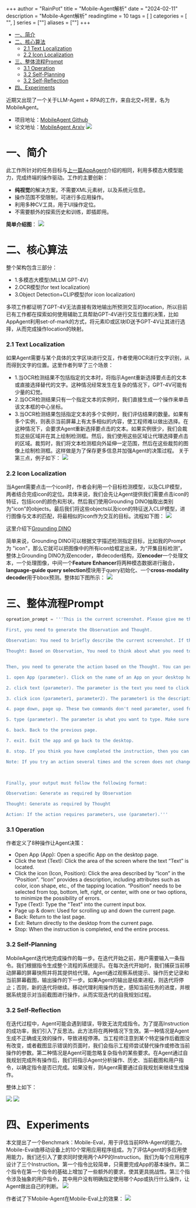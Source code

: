 +++
author = "RainPot"
title = "Mobile-Agent解析"
date = "2024-02-11"
description = "Mobile-Agent解析"
readingtime = 10
tags = [
]
categories = [
"",
]
series = [""]
aliases = [""]
+++

<!-- TOC -->

- [一、简介](#一简介)
- [二、核心算法](#二核心算法)
    - [2.1 Text Localization](#21-text-localization)
    - [2.2 Icon Localization](#22-icon-localization)
- [三、整体流程Prompt](#三整体流程prompt)
    - [3.1 Operation](#31-operation)
    - [3.2 Self-Planning](#32-self-planning)
    - [3.2 Self-Reflection](#32-self-reflection)
- [四、Experiments](#四experiments)

<!-- /TOC -->



近期又出现了一个关于LLM-Agent + RPA的工作，来自北交+阿里，名为MobileAgent。  
- 项目地址：[MobileAgent Github](https://github.com/X-PLUG/MobileAgent)
- 论文地址：[MobileAgent Arxiv](https://arxiv.org/abs/2401.16158)
![](/images/Pasted%20image%2020240211101057.png)
# 一、简介
此工作所针对的任务目标与[上一篇AppAgent](https://rainpot.github.io/blog/appagent%E7%AC%94%E8%AE%B0/)介绍的相同，利用多模态大模型能力，完成终端的操作驱动。工作的主要创新：
- **纯视觉**的解决方案，不需要XML元素树，以及系统元信息。
- 操作范围不受限制，可进行多应用操作。
- 利用多种CV工具，用于UI操作定位。
- 不需要额外的探索历史和训练，即插即用。

**简单介绍图**：
![](/images/Pasted%20image%2020240211102740.png)

# 二、核心算法
整个架构包含三部分：
- 1.多模态大模型(MLLM GPT-4V) 
- 2.OCR模型(for text localization)
- 3.Object Detection+CLIP模型(for icon localization)

多项工作都证明了GPT-4V无法直接有效地输出所预测交互的location，所以目前已有工作都在探索如何使用辅助工具帮助GPT-4V进行交互位置的决策，比如AppAgent利用set-of-mark的方式，将元素ID或区块ID送予GPT-4V让其进行选择，从而完成操作location的映射。
### 2.1 Text Localization
如果Agent需要与某个具体的文字区块进行交互，作者使用OCR进行文字识别，从而得到文字的位置。这里作者列举了三个场景：
- 1.当OCR检测结果不包括指定的文本时，将指示Agent重新选择要点击的文本或直接选择替代的文字。这种情况经常发生在复杂的情况下，GPT-4V可能有少量的幻觉。
- 2.当OCR检测结果只有一个指定文本的实例时，我们直接生成一个操作来单击该文本框的中心坐标。
- 3.当OCR检测结果包括指定文本的多个实例时，我们评估结果的数量。如果有多个实例，则表示当前屏幕上有太多相似的内容，使工程师难以做出选择。在这种情况下，会要求Agent重新选择要点击的文本。如果实例很少，我们会裁剪这些区域并在其上绘制检测框。然后，我们使用这些区域让代理选择要点击的区域。裁剪时，我们将文本检测框向外延伸一定范围，然后在这些裁剪的图像上绘制检测框。这样做是为了保存更多信息并加强Agent的决策过程。
关于第三点，例子如下：
![](/images/Pasted%20image%2020240211111641.png)

### 2.2 Icon Localization
当Agent需要点击一个icon时，作者会利用一个目标检测模型，以及CLIP模型，两者结合完成icon的定位。具体来说，我们会先让Agent提供我们需要点击icon的特征，包括icon的颜色和形状。然后我们使用Grounding DINO抽取出类别为"icon"的objects。最后我们将这些objects以及icon的特征送入CLIP模型，进行图像与文本的匹配，将最相似的icon作为交互的目标。流程如下图：
![](/images/Pasted%20image%2020240211121451.png)


这里介绍下[Grounding DINO](https://github.com/IDEA-Research/GroundingDINO)  

简单来说，Grounding DINO可以根据文字描述检测指定目标，比如我的Prompt为 "icon"，那么它就可以把图像中的所有icon给框定出来，为“开集目标检测”。整体上Grounding DINO为双encoder，单decoder结构，双**encoder**一个处理文本，一个处理图像，中间一个**Feature Enhancer**将两种模态数据进行融合，**language-guide query selection**模块用于query初始化、一个**cross-modality decoder**用于bbox预测。整体如下图所示：
![](/images/Pasted%20image%2020240211121402.png)

# 三、整体流程Prompt
```python
opreation_prompt = '''This is the current screenshot. Please give me the response as requested below.

First, you need to generate the Observation and Thought.

Observation: You need to briefly describe the current screenshot. If there are previous operations, you need to briefly describe the previous operations and the screenshot changes.

Thought: Based on Observation, You need to think about what you need to do next in order to complete the instruction.


Then, you need to generate the action based on the Thought. You can perform the following 8 actions:

1. open App (parameter). Click on the name of an App on your desktop home page. The parameter is the name of App. You can only use this action on the desktop.

2. click text (parameter). The parameter is the text you need to click. If there is text at the click position, use this action in preference.

3. click icon (parameter1, parameter2). The parameter1 is the description of the icon you want to click, please use this template: [color][shape], such as red circle. The parameter2 selected 1 out of 5 from the top, bottom, left, right and center, represents the general location of the icon on the screenshot.

4. page down, page up. These two commands don't need parameter, used for page turning.

5. type (parameter). The parameter is what you want to type. Make sure you have clicked on the input box before typing.

6. back. Back to the previous page.

7. exit. Exit the app and go back to the desktop.

8. stop. If you think you have completed the instruction, then you can stop the whole process.

Note: If you try an action several times and the screen does not change, try using another action.

  

Finally, your output must follow the following format:

Observation: Generate as required by Observation

Thought: Generate as required by Thought

Action: If the action requires parameters, use (parameter).'''
```


### 3.1 Operation
作者定义了8种操作让Agent决策：
- Open App (App): Open a specific App on the desktop page.
- Click the text (Text): Click the area of the screen where the text “Text” is located.
- Click the icon (Icon, Position): Click the area described by “Icon” in the “Position”. “Icon” provides a description, including attributes such as color, icon shape, etc., of the tapping location. “Position” needs to be selected from top, bottom, left, right, or center, with one or two options, to minimize the possibility of errors.
- Type (Text): Type the "Text" into the current input box.
- Page up & down: Used for scrolling up and down the current page.
- Back: Return to the last page.
- Exit: Return directly to the desktop from the current page.
- Stop: When the instruction is completed, end the entire process.

### 3.2 Self-Planning
MobileAgent迭代地完成操作的每一步。在迭代开始之前，用户需要输入一条指令。我们根据指令生成整个流程的系统提示。在每次迭代开始时，我们捕获当前移动屏幕的屏幕快照并将其提供给代理。Agent通过观察系统提示、操作历史记录和当前屏幕截图，输出操作的下一步。如果Agent的输出是结束进程，则迭代将停止；否则，新的迭代将继续。移动代理利用操作历史，感知当前任务的进度，并根据系统提示对当前截图进行操作，从而实现迭代的自我规划过程。

### 3.2 Self-Reflection
在迭代过程中，Agent可能会遇到错误，导致无法完成指令。为了提高Instruction的成功率，我们引入了反思法。此方法将在两种情况下生效。第一种情况是Agent生成不正确或无效的操作，导致进程停滞。当工程师注意到某个特定操作后截图没有改变，或者截图显示错误的页面时，我们会指示工程师尝试替代操作或修改当前操作的参数。第二种情况是Agent可能忽略复杂指令的某些要求。在Agent通过自我规划完成所有操作后，我们将指示Agent分析操作、历史、当前截图和用户指令，以确定指令是否已完成。如果没有，则Agent需要通过自我规划来继续生成操作。

整体上如下：

![](/images/Pasted%20image%2020240211123052.png)
![](/images/Pasted%20image%2020240211123306.png)


# 四、Experiments
本文提出了一个Benchmark：Mobile-Eval，用于评估当前RPA-Agent的能力。Mobile-Eval由移动设备上的10个常用应用程序组成。为了评估Agent的多应用使用能力，我们还引入了要求同时使用两个APP的Instruction。我们为每个应用程序设计了三个Instruction。第一个指令比较简单，只需要完成App的基本操作。第二个指令在第一个指令的基础上增加了一些额外的要求，使其更具挑战性。第三个指令涉及抽象的用户指令，其中用户没有明确指定使用哪个App或执行什么操作，让Agent做出自己的判断。
![](/images/Pasted%20image%2020240211123728.png)

作者试了下Mobile-Agent在Mobile-Eval上的效果：
![](/images/Pasted%20image%2020240211123757.png)
